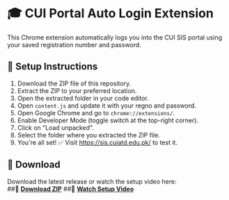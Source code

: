 # 🎓 CUI Portal Auto Login Extension

This Chrome extension automatically logs you into the CUI SIS portal using your saved registration number and password.

## 🔧 Setup Instructions


1. Download the ZIP file of this repository.
2. Extract the ZIP to your preferred location.
3. Open the extracted folder in your code editor.
4. Open `content.js` and update it with your regno and password.
5. Open Google Chrome and go to `chrome://extensions/`.
6. Enable Developer Mode (toggle switch at the top-right corner).
7. Click on "Load unpacked".
8. Select the folder where you extracted the ZIP file.
9. You're all set! ✅ Visit https://sis.cuiatd.edu.pk/ to test it.


## 📁 Download

Download the latest release or watch the setup video here:  
##🔽 **[Download ZIP](https://github.com/Jalalkhan96/chrome-extensions/tree/main/code%20file)** 
##🔽 **[Watch Setup Video](https://github.com/Jalalkhan96/chrome-extensions/tree/main/video%20tutorial)**


